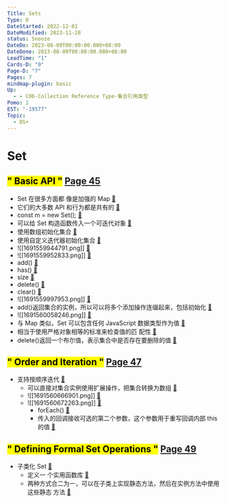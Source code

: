 ```yaml
---
Title: Sets
Type: D
DateStarted: 2022-12-01
DateModified: 2023-11-28
status: Snooze
DateDo: 2023-08-09T00:00:00.000+08:00
DateDone: 2023-08-09T00:00:00.000+08:00
LeadTime: "1"
Cards-D: "0"
Page-D: "7"
Pages: 7
mindmap-plugin: basic
Up:
  - - C06-Collection Reference Type-集合引用类型
Pomo: 1
EST: "-19577"
Topic:
  - DS+
---
```


# Set

## <mark class="hltr-gray ">" Basic API "</mark> [Page 45 ](zotero://open-pdf/library/items/J32BLJDJ?page=45&annotation=C7JHRP8H)

- Set 在很多方面都 像是加强的 Map [📌](obsidian://jump-to-pdf?id=ProJS-ZN&annotate=a4b8fbb2-7042-4601)
- 它们的大多数 API 和行为都是共有的 [📌](obsidian://jump-to-pdf?id=ProJS-ZN&annotate=219a8ee1-5129-9c94)
- const m = new Set(); [📌](obsidian://jump-to-pdf?id=ProJS-ZN&annotate=b4a18ac6-b143-37b5)
- 可以给 Set 构造函数传入一个可迭代对象 [📌](obsidian://jump-to-pdf?id=ProJS-ZN&annotate=68b7d831-df0e-0968)
- 使用数组初始化集合 [📌](obsidian://jump-to-pdf?id=ProJS-ZN&annotate=53a66a2b-d511-57ce)
- 使用自定义迭代器初始化集合 [📌](obsidian://jump-to-pdf?id=ProJS-ZN&annotate=7b31fee1-94c1-0999)
- ![[1691559944791.png]] [📌](obsidian://jump-to-pdf?id=ProJS-ZN&annotate=359f5666-3c14-4671)
- ![[1691559952833.png]] [📌](obsidian://jump-to-pdf?id=ProJS-ZN&annotate=07137011-754f-b518)
- add() [📌](obsidian://jump-to-pdf?id=ProJS-ZN&annotate=449f76e7-971e-c134)
- has() [📌](obsidian://jump-to-pdf?id=ProJS-ZN&annotate=6f8e1ccd-2ff6-dd3b)
- size [📌](obsidian://jump-to-pdf?id=ProJS-ZN&annotate=0880b57c-288a-9597)
- delete() [📌](obsidian://jump-to-pdf?id=ProJS-ZN&annotate=72869eb0-4f63-9558)
- clear() [📌](obsidian://jump-to-pdf?id=ProJS-ZN&annotate=71a2a037-40fe-4a1c)
- ![[1691559997953.png]] [📌](obsidian://jump-to-pdf?id=ProJS-ZN&annotate=264f5977-4577-e529)
- add()返回集合的实例，所以可以将多个添加操作连缀起来，包括初始化 [📌](obsidian://jump-to-pdf?id=ProJS-ZN&annotate=732b21f0-3b2e-1af0)
- ![[1691560058246.png]] [📌](obsidian://jump-to-pdf?id=ProJS-ZN&annotate=2beb466e-a27a-2f92)
- 与 Map 类似，Set 可以包含任何 JavaScript 数据类型作为值 [📌](obsidian://jump-to-pdf?id=ProJS-ZN&annotate=d41e0e9c-5262-784a)
- 相当于使用严格对象相等的标准来检查值的匹 配性 [📌](obsidian://jump-to-pdf?id=ProJS-ZN&annotate=3607ac8a-efa0-9903)
- delete()返回一个布尔值，表示集合中是否存在要删除的值 [📌](obsidian://jump-to-pdf?id=ProJS-ZN&annotate=e159d6c4-5a66-75ab)

## <mark class="hltr-gray ">" Order and Iteration "</mark> [Page 47 ](zotero://open-pdf/library/items/J32BLJDJ?page=47&annotation=AS8YRZ58)

- 支持按顺序迭代 [📌](obsidian://jump-to-pdf?id=ProJS-ZN&annotate=2fcd07a8-8bce-41d3)
  - 可以直接对集合实例使用扩展操作，把集合转换为数组 [📌](obsidian://jump-to-pdf?id=ProJS-ZN&annotate=1942ab82-8d31-8620)
  - ![[1691560666901.png]] [📌](obsidian://jump-to-pdf?id=ProJS-ZN&annotate=7c79f740-bc38-96cd)
  - ![[1691560672263.png]] [📌](obsidian://jump-to-pdf?id=ProJS-ZN&annotate=3e8fc121-7a17-b0cb)
    - forEach() [📌](obsidian://jump-to-pdf?id=ProJS-ZN&annotate=a38088fc-79e2-b793)
    - 传入的回调接收可选的第二个参数，这个参数用于重写回调内部 this 的值 [📌](obsidian://jump-to-pdf?id=ProJS-ZN&annotate=ff2f0343-6c29-55a0)

## <mark class="hltr-gray ">" Defining Formal Set Operations "</mark> [Page 49 ](zotero://open-pdf/library/items/J32BLJDJ?page=49&annotation=7LAED8W2)

- 子类化 Set [📌](obsidian://jump-to-pdf?id=ProJS-ZN&annotate=5e508054-c372-c8f9)
  - 定义一 个实用函数库 [📌](obsidian://jump-to-pdf?id=ProJS-ZN&annotate=675227d6-e8f6-2225)
  - 两种方式合二为一，可以在子类上实现静态方法，然后在实例方法中使用这些静态 方法 [📌](obsidian://jump-to-pdf?id=ProJS-ZN&annotate=1003f025-6db8-55cf)
